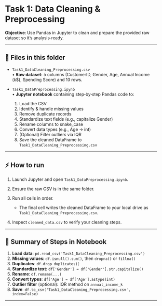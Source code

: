 # Task 1: Data Cleaning & Preprocessing

**Objective**: Use Pandas in Jupyter to clean and prepare the provided raw dataset so it’s analysis‑ready.

---

## 📂 Files in this folder

- `Task1_DataCleaning_Preprocessing.csv`  
  • **Raw dataset**: 5 columns (CustomerID, Gender, Age, Annual Income (k$), Spending Score) and 10 rows.

- `Task1_DataPreprocessing.ipynb`  
  • **Jupyter notebook** containing step‑by‑step Pandas code to:
  1. Load the CSV
  2. Identify & handle missing values
  3. Remove duplicate records
  4. Standardize text fields (e.g., capitalize Gender)
  5. Rename columns to snake_case
  6. Convert data types (e.g., Age → int)
  7. (Optional) Filter outliers via IQR
  8. Save the cleaned DataFrame to `Task1_DataCleaning_Preprocessing.csv`


---

## ⚡ How to run

1. Launch Jupyter and open `Task1_DataPreprocessing.ipynb`.
2. Ensure the raw CSV is in the same folder.
3. Run all cells in order.  
   - The final cell writes the cleaned DataFrame to your local drive as `Task1_DataCleaning_Preprocessing.csv`.

4. Inspect `cleaned_data.csv` to verify your cleaning steps.

---

## 📝 Summary of Steps in Notebook

1. **Load data**: `pd.read_csv('Task1_DataCleaning_Preprocessing.csv')`
2. **Missing values**: `df.isnull().sum()`, then `dropna()` or `fillna()`
3. **Duplicates**: `df.drop_duplicates()`
4. **Standardize text**: `df['Gender'] = df['Gender'].str.capitalize()`
5. **Rename**: `df.rename(...)`
6. **Convert types**: `df['Age'] = df['Age'].astype(int)`
7. **Outlier filter** (optional): IQR method on `annual_income_k`
8. **Save**: `df.to_csv('Task1_DataCleaning_Preprocessing.csv', index=False)`

---

